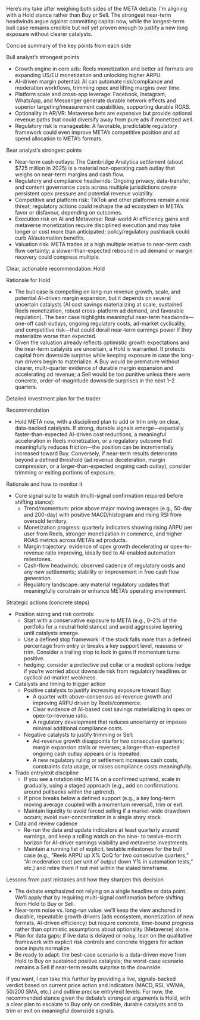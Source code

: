 Here’s my take after weighing both sides of the META debate. I’m aligning with a Hold stance rather than Buy or Sell. The strongest near-term headwinds argue against committing capital now, while the longest-term bull case remains credible but not yet proven enough to justify a new long exposure without clearer catalysts.

Concise summary of the key points from each side

Bull analyst’s strongest points
- Growth engine in core ads: Reels monetization and better ad formats are expanding US/EU monetization and unlocking higher ARPU.
- AI-driven margin potential: AI can automate risk/compliance and moderation workflows, trimming opex and lifting margins over time.
- Platform scale and cross-app leverage: Facebook, Instagram, WhatsApp, and Messenger generate durable network effects and superior targeting/measurement capabilities, supporting durable ROAS.
- Optionality in AR/VR: Metaverse bets are expensive but provide optional revenue paths that could diversify away from pure ads if monetized well.
- Regulatory risk is manageable: A favorable, predictable regulatory framework could even improve META’s competitive position and ad spend allocation to META’s formats.

Bear analyst’s strongest points
- Near-term cash outlays: The Cambridge Analytica settlement (about $725 million in 2025) is a material non-operating cash outlay that weighs on near-term margins and cash flow.
- Regulatory and compliance headwinds: Ongoing privacy, data-transfer, and content governance costs across multiple jurisdictions create persistent opex pressure and potential revenue volatility.
- Competitive and platform risk: TikTok and other platforms remain a real threat; regulatory actions could reshape the ad ecosystem in META’s favor or disfavour, depending on outcomes.
- Execution risk on AI and Metaverse: Real-world AI efficiency gains and metaverse monetization require disciplined execution and may take longer or cost more than anticipated; policy/regulatory pushback could curb AI/automation benefits.
- Valuation risk: META trades at a high multiple relative to near-term cash flow certainty; a slower-than-expected rebound in ad demand or margin recovery could compress multiple.

Clear, actionable recommendation: Hold

Rationale for Hold
- The bull case is compelling on long-run revenue growth, scale, and potential AI-driven margin expansion, but it depends on several uncertain catalysts (AI cost savings materializing at scale, sustained Reels monetization, robust cross-platform ad demand, and favorable regulation). The bear case highlights meaningful near-term headwinds—one-off cash outlays, ongoing regulatory costs, ad-market cyclicality, and competitive risk—that could derail near-term earnings power if they materialize worse than expected.
- Given the valuation already reflects optimistic growth expectations and the near-term catalysts are uncertain, a Hold is warranted. It protects capital from downside surprise while keeping exposure in case the long-run drivers begin to materialize. A Buy would be premature without clearer, multi-quarter evidence of durable margin expansion and accelerating ad revenue; a Sell would be too punitive unless there were concrete, order-of-magnitude downside surprises in the next 1–2 quarters.

Detailed investment plan for the trader

Recommendation
- Hold META now, with a disciplined plan to add or trim only on clear, data-backed catalysts. If strong, durable signals emerge—especially faster-than-expected AI-driven cost reductions, a meaningful acceleration in Reels monetization, or a regulatory outcome that meaningfully reduces friction—the position can be incrementally increased toward Buy. Conversely, if near-term results deteriorate beyond a defined threshold (ad revenue deceleration, margin compression, or a larger-than-expected ongoing cash outlay), consider trimming or exiting portions of exposure.

Rationale and how to monitor it
- Core signal suite to watch (multi-signal confirmation required before shifting stance):
  - Trend/momentum: price above major moving averages (e.g., 50-day and 200-day) with positive MACD/histogram and rising RSI from oversold territory.
  - Monetization progress: quarterly indicators showing rising ARPU per user from Reels, stronger monetization in commerce, and higher ROAS metrics across META’s ad products.
  - Margin trajectory: evidence of opex growth decelerating or opex-to-revenue ratio improving, ideally tied to AI-enabled automation milestones.
  - Cash-flow headwinds: observed cadence of regulatory costs and any new settlements; stability or improvement in free cash flow generation.
  - Regulatory landscape: any material regulatory updates that meaningfully constrain or enhance META’s operating environment.

Strategic actions (concrete steps)
- Position sizing and risk controls:
  - Start with a conservative exposure to META (e.g., 0–2% of the portfolio for a neutral hold stance) and avoid aggressive layering until catalysts emerge.
  - Use a defined stop framework: if the stock falls more than a defined percentage from entry or breaks a key support level, reassess or trim. Consider a trailing stop to lock in gains if momentum turns positive.
  - hedging: consider a protective put collar or a modest options hedge if you’re worried about downside risk from regulatory headlines or cyclical ad-market weakness.
- Catalysts and timing to trigger action
  - Positive catalysts to justify increasing exposure toward Buy:
    - A quarter with above-consensus ad-revenue growth and improving ARPU driven by Reels/commerce.
    - Clear evidence of AI-based cost savings materializing in opex or opex-to-revenue ratio.
    - A regulatory development that reduces uncertainty or imposes minimal additional compliance costs.
  - Negative catalysts to justify trimming or Sell:
    - Ad-revenue growth disappoints for two consecutive quarters; margin expansion stalls or reverses; a larger-than-expected ongoing cash outlay appears or is repeated.
    - A new regulatory ruling or settlement increases cash costs, constraints data usage, or raises compliance costs meaningfully.
- Trade entry/exit discipline
  - If you see a rotation into META on a confirmed uptrend, scale in gradually, using a staged approach (e.g., add on confirmations around pullbacks within the uptrend).
  - If price breaks below a defined support (e.g., a key long-term moving average coupled with a momentum reversal), trim or exit.
  - Maintain liquidity to avoid forced selling if a market-wide drawdown occurs; avoid over-concentration in a single story stock.
- Data and review cadence
  - Re-run the data and update indicators at least quarterly around earnings, and keep a rolling watch on the nine- to twelve-month horizon for AI-driver earnings visibility and metaverse investments.
  - Maintain a running list of explicit, testable milestones for the bull case (e.g., “Reels ARPU up X% QoQ for two consecutive quarters,” “AI moderation cost per unit of output down Y% in automation tests,” etc.) and retire them if not met within the stated timeframe.

Lessons from past mistakes and how they sharpen this decision
- The debate emphasized not relying on a single headline or data point. We’ll apply that by requiring multi-signal confirmation before shifting from Hold to Buy or Sell.
- Near-term noise vs. long-run value: we’ll keep the view anchored in durable, repeatable growth drivers (ads ecosystem, monetization of new formats, AI-driven efficiency) but require concrete, time-bound progress rather than optimistic assumptions about optionality (Metaverse) alone.
- Plan for data gaps: if live data is delayed or noisy, lean on the qualitative framework with explicit risk controls and concrete triggers for action once inputs normalize.
- Be ready to adapt: the best-case scenario is a data-driven move from Hold to Buy on sustained positive catalysts; the worst-case scenario remains a Sell if near-term results surprise to the downside.

If you want, I can take this further by providing a live, signals-backed verdict based on current price action and indicators (MACD, RSI, VWMA, 50/200 SMA, etc.) and outline precise entry/exit levels. For now, the recommended stance given the debate’s strongest arguments is Hold, with a clear plan to escalate to Buy only on credible, durable catalysts and to trim or exit on meaningful downside signals.